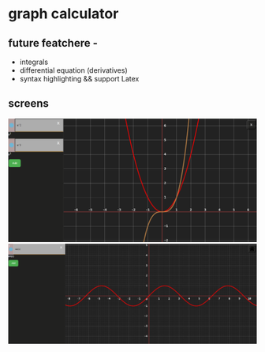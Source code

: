 # graph calculator

## future featchere - 
* integrals 
* differential equation (derivatives)
* syntax highlighting && support Latex

## screens 
![](screens/graph.png)
![](screens/graphProject.png)